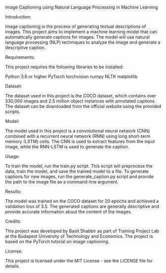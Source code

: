 Image Captioning using Natural Language Processing in Machine Learning

Introduction:

Image captioning is the process of generating textual descriptions of images. This project aims to implement a machine learning model that can automatically generate captions for images. The model will use natural language processing (NLP) techniques to analyze the image and generate a descriptive caption.

Requirements:

This project requires the following libraries to be installed:

Python 3.6 or higher
PyTorch
torchvision
numpy
NLTK
matplotlib

Dataset:

The dataset used in this project is the COCO dataset, which contains over 330,000 images and 2.5 million object instances with annotated captions. The dataset can be downloaded from the official website using the provided scripts.

Model:

The model used in this project is a convolutional neural network (CNN) combined with a recurrent neural network (RNN) using long short-term memory (LSTM) cells. The CNN is used to extract features from the input image, while the RNN-LSTM is used to generate the caption.

Usage:

To train the model, run the train.py script. This script will preprocess the data, train the model, and save the trained model to a file. To generate captions for new images, run the generate_caption.py script and provide the path to the image file as a command-line argument.

Results:

The model was trained on the COCO dataset for 20 epochs and achieved a validation loss of 3.5. The generated captions are generally descriptive and provide accurate information about the content of the images.

Credits:

This project was developed by Basit Shabbir as part of Training Project Lab at the Budapest University of Technology and Economics. The project is based on the PyTorch tutorial on image captioning.

License:

This project is licensed under the MIT License - see the LICENSE file for details.
